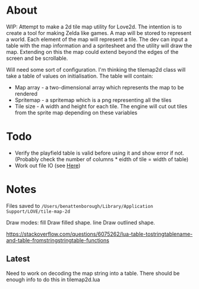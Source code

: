 # About

WIP: Attempt to make a 2d tile map utility for Love2d.
The intention is to create a tool for making Zelda like games.
A map will be stored to represent a world. Each element of the map will represent a tile.
The dev can input a table with the map information and a spritesheet and the utility will draw the map.
Extending on this the map could extend beyond the edges of the screen and be scrollable.

Will need some sort of configuration.
I'm thinking the tilemap2d class will take a table of values on initialisation. The table will contain:
* Map array - a two-dimensional array which represents the map to be rendered
* Spritemap - a spritemap which is a png representing all the tiles
* Tile size - A width and height for each tile. The engine will cut out tiles from the sprite map depending on these variables

# Todo

* Verify the playfield table is valid before using it and show error if not. (Probably check the number of columns * eidth of tile = width of table)
* Work out file IO (see [Here](https://love2d.org/wiki/love.filesystem))

# Notes

Files saved to `/Users/benattenborough/Library/Application Support/LOVE/tile-map-2d`

Draw modes:
fill
Draw filled shape.
line
Draw outlined shape.

https://stackoverflow.com/questions/6075262/lua-table-tostringtablename-and-table-fromstringstringtable-functions

## Latest

Need to work on decoding the map string into a table. There should be enough info to do this in tilemap2d.lua
